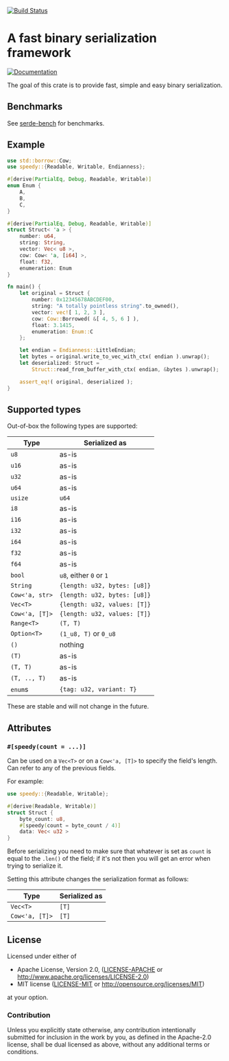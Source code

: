 [![Build Status](https://api.travis-ci.org/koute/speedy.svg)](https://travis-ci.org/koute/speedy)

# A fast binary serialization framework

[![Documentation](https://docs.rs/speedy/badge.svg)](https://docs.rs/speedy/*/speedy/)

The goal of this crate is to provide fast, simple and easy binary serialization.

## Benchmarks

See [serde-bench](https://github.com/koute/serde-bench) for benchmarks.

## Example

```rust
use std::borrow::Cow;
use speedy::{Readable, Writable, Endianness};

#[derive(PartialEq, Debug, Readable, Writable)]
enum Enum {
    A,
    B,
    C,
}

#[derive(PartialEq, Debug, Readable, Writable)]
struct Struct< 'a > {
    number: u64,
    string: String,
    vector: Vec< u8 >,
    cow: Cow< 'a, [i64] >,
    float: f32,
    enumeration: Enum
}

fn main() {
    let original = Struct {
        number: 0x12345678ABCDEF00,
        string: "A totally pointless string".to_owned(),
        vector: vec![ 1, 2, 3 ],
        cow: Cow::Borrowed( &[ 4, 5, 6 ] ),
        float: 3.1415,
        enumeration: Enum::C
    };

    let endian = Endianness::LittleEndian;
    let bytes = original.write_to_vec_with_ctx( endian ).unwrap();
    let deserialized: Struct =
        Struct::read_from_buffer_with_ctx( endian, &bytes ).unwrap();

    assert_eq!( original, deserialized );
}
```

## Supported types

Out-of-box the following types are supported:

|           Type |                Serialized as |
| -------------- | ---------------------------- |
|           `u8` |                        as-is |
|          `u16` |                        as-is |
|          `u32` |                        as-is |
|          `u64` |                        as-is |
|        `usize` |                        `u64` |
|           `i8` |                        as-is |
|          `i16` |                        as-is |
|          `i32` |                        as-is |
|          `i64` |                        as-is |
|          `f32` |                        as-is |
|          `f64` |                        as-is |
|         `bool` |      `u8`, either `0` or `1` |
|       `String` | `{length: u32, bytes: [u8]}` |
| `Cow<'a, str>` | `{length: u32, bytes: [u8]}` |
|       `Vec<T>` | `{length: u32, values: [T]}` |
| `Cow<'a, [T]>` | `{length: u32, values: [T]}` |
|     `Range<T>` |                     `(T, T)` |
|    `Option<T>` |        `(1_u8, T)` or `0_u8` |
|           `()` |                      nothing |
|          `(T)` |                        as-is |
|       `(T, T)` |                        as-is |
|   `(T, .., T)` |                        as-is |
|        `enum`s |     `{tag: u32, variant: T}` |

These are stable and will not change in the future.

## Attributes

### `#[speedy(count = ...)]`

Can be used on a `Vec<T>` or on a `Cow<'a, [T]>` to specify
the field's length. Can refer to any of the previous fields.

For example:

```rust
use speedy::{Readable, Writable};

#[derive(Readable, Writable)]
struct Struct {
    byte_count: u8,
    #[speedy(count = byte_count / 4)]
    data: Vec< u32 >
}
```

Before serializing you need to make sure that whatever is set as `count`
is equal to the `.len()` of the field; if it's not then you will get
an error when trying to serialize it.

Setting this attribute changes the serialization format as follows:


|           Type |                Serialized as |
| -------------- | ---------------------------- |
|       `Vec<T>` |                        `[T]` |
| `Cow<'a, [T]>` |                        `[T]` |

## License

Licensed under either of

  * Apache License, Version 2.0, ([LICENSE-APACHE](LICENSE-APACHE) or http://www.apache.org/licenses/LICENSE-2.0)
  * MIT license ([LICENSE-MIT](LICENSE-MIT) or http://opensource.org/licenses/MIT)

at your option.

### Contribution

Unless you explicitly state otherwise, any contribution intentionally submitted
for inclusion in the work by you, as defined in the Apache-2.0 license, shall be
dual licensed as above, without any additional terms or conditions.
